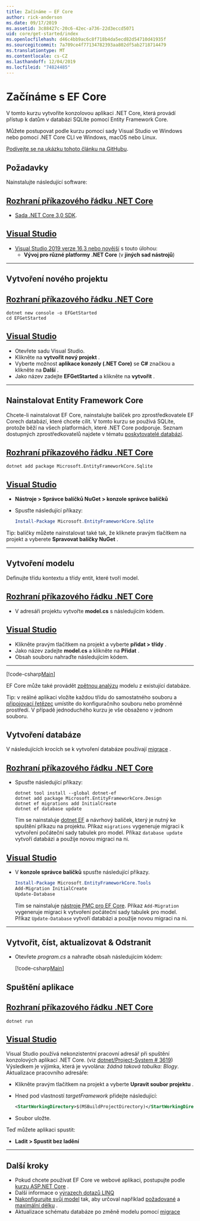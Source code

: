 ```yaml
---
title: Začínáme – EF Core
author: rick-anderson
ms.date: 09/17/2019
ms.assetid: 3c88427c-20c6-42ec-a736-22d3eccd5071
uid: core/get-started/index
ms.openlocfilehash: d46c4bb9ac6c8f718b4da5ecd82d54710d41935f
ms.sourcegitcommit: 7a709ce4f77134782393aa802df5ab2718714479
ms.translationtype: MT
ms.contentlocale: cs-CZ
ms.lasthandoff: 12/04/2019
ms.locfileid: "74824485"
---
```

# <a name="getting-started-with-ef-core"></a>Začínáme s EF Core

V tomto kurzu vytvoříte konzolovou aplikaci .NET Core, která provádí přístup k datům v databázi SQLite pomocí Entity Framework Core.

Můžete postupovat podle kurzu pomocí sady Visual Studio ve Windows nebo pomocí .NET Core CLI ve Windows, macOS nebo Linux.

[Podívejte se na ukázku tohoto článku na GitHubu](https://github.com/aspnet/EntityFramework.Docs/tree/master/samples/core/GetStarted).

## <a name="prerequisites"></a>Požadavky

Nainstalujte následující software:

## <a name="net-core-clitabnetcore-cli"></a>[Rozhraní příkazového řádku .NET Core](#tab/netcore-cli)

* [Sada .NET Core 3,0 SDK](https://www.microsoft.com/net/download/core).

## <a name="visual-studiotabvisual-studio"></a>[Visual Studio](#tab/visual-studio)

* [Visual Studio 2019 verze 16,3 nebo novější](https://www.visualstudio.com/downloads/) s touto úlohou:
  * **Vývoj pro různé platformy .NET Core** (v **jiných sad nástrojů**)

---

## <a name="create-a-new-project"></a>Vytvoření nového projektu

## <a name="net-core-clitabnetcore-cli"></a>[Rozhraní příkazového řádku .NET Core](#tab/netcore-cli)

```dotnetcli
dotnet new console -o EFGetStarted
cd EFGetStarted
```

## <a name="visual-studiotabvisual-studio"></a>[Visual Studio](#tab/visual-studio)

* Otevřete sadu Visual Studio.
* Klikněte na **vytvořit nový projekt** .
* Vyberte možnost **aplikace konzoly (.NET Core)** se **C#** značkou a klikněte na **Další** .
* Jako název zadejte **EFGetStarted** a klikněte na **vytvořit** .

---

## <a name="install-entity-framework-core"></a>Nainstalovat Entity Framework Core

Chcete-li nainstalovat EF Core, nainstalujte balíček pro zprostředkovatele EF Corech databází, které chcete cílit. V tomto kurzu se používá SQLite, protože běží na všech platformách, které .NET Core podporuje. Seznam dostupných zprostředkovatelů najdete v tématu [poskytovatelé databází](../providers/index.md).

## <a name="net-core-clitabnetcore-cli"></a>[Rozhraní příkazového řádku .NET Core](#tab/netcore-cli)

```dotnetcli
dotnet add package Microsoft.EntityFrameworkCore.Sqlite
```

## <a name="visual-studiotabvisual-studio"></a>[Visual Studio](#tab/visual-studio)

* **Nástroje > Správce balíčků NuGet > konzole správce balíčků**
* Spusťte následující příkazy:

  ``` PowerShell
  Install-Package Microsoft.EntityFrameworkCore.Sqlite
  ```

Tip: balíčky můžete nainstalovat také tak, že kliknete pravým tlačítkem na projekt a vyberete **Spravovat balíčky NuGet** .

---

## <a name="create-the-model"></a>Vytvoření modelu

Definujte třídu kontextu a třídy entit, které tvoří model.

## <a name="net-core-clitabnetcore-cli"></a>[Rozhraní příkazového řádku .NET Core](#tab/netcore-cli)

* V adresáři projektu vytvořte **model.cs** s následujícím kódem.

## <a name="visual-studiotabvisual-studio"></a>[Visual Studio](#tab/visual-studio)

* Klikněte pravým tlačítkem na projekt a vyberte **přidat > třídy** .
* Jako název zadejte **model.cs** a klikněte na **Přidat** .
* Obsah souboru nahraďte následujícím kódem.

---

[!code-csharp[Main](../../../samples/core/GetStarted/Model.cs)]

EF Core může také provádět [zpětnou analýzu](../managing-schemas/scaffolding.md) modelu z existující databáze.

Tip: v reálné aplikaci vložíte každou třídu do samostatného souboru a [připojovací řetězec](../miscellaneous/connection-strings.md) umístíte do konfiguračního souboru nebo proměnné prostředí. V případě jednoduchého kurzu je vše obsaženo v jednom souboru.

## <a name="create-the-database"></a>Vytvoření databáze

V následujících krocích se k vytvoření databáze používají [migrace](xref:core/managing-schemas/migrations/index) .

## <a name="net-core-clitabnetcore-cli"></a>[Rozhraní příkazového řádku .NET Core](#tab/netcore-cli)

* Spusťte následující příkazy:

  ```dotnetcli
  dotnet tool install --global dotnet-ef
  dotnet add package Microsoft.EntityFrameworkCore.Design
  dotnet ef migrations add InitialCreate
  dotnet ef database update
  ```

  Tím se nainstaluje [dotnet EF](../miscellaneous/cli/dotnet.md) a návrhový balíček, který je nutný ke spuštění příkazu na projektu. Příkaz `migrations` vygeneruje migraci k vytvoření počáteční sady tabulek pro model. Příkaz `database update` vytvoří databázi a použije novou migraci na ni.

## <a name="visual-studiotabvisual-studio"></a>[Visual Studio](#tab/visual-studio)

* V **konzole správce balíčků** spusťte následující příkazy.

  ``` PowerShell
  Install-Package Microsoft.EntityFrameworkCore.Tools
  Add-Migration InitialCreate
  Update-Database
  ```

  Tím se nainstaluje [nástroje PMC pro EF Core](../miscellaneous/cli/powershell.md). Příkaz `Add-Migration` vygeneruje migraci k vytvoření počáteční sady tabulek pro model. Příkaz `Update-Database` vytvoří databázi a použije novou migraci na ni.

---

## <a name="create-read-update--delete"></a>Vytvořit, číst, aktualizovat & Odstranit

* Otevřete *program.cs* a nahraďte obsah následujícím kódem:

  [!code-csharp[Main](../../../samples/core/GetStarted/Program.cs)]

## <a name="run-the-app"></a>Spuštění aplikace

## <a name="net-core-clitabnetcore-cli"></a>[Rozhraní příkazového řádku .NET Core](#tab/netcore-cli)

```dotnetcli
dotnet run
```

## <a name="visual-studiotabvisual-studio"></a>[Visual Studio](#tab/visual-studio)

Visual Studio používá nekonzistentní pracovní adresář při spuštění konzolových aplikací .NET Core. (viz [dotnet/Project-System # 3619](https://github.com/dotnet/project-system/issues/3619)) Výsledkem je výjimka, která je vyvolána: *žádná taková tabulka: Blogy*. Aktualizace pracovního adresáře:

* Klikněte pravým tlačítkem na projekt a vyberte **Upravit soubor projektu** .
* Hned pod vlastností *targetFramework* přidejte následující:

  ``` XML
  <StartWorkingDirectory>$(MSBuildProjectDirectory)</StartWorkingDirectory>
  ```

* Soubor uložte.

Teď můžete aplikaci spustit:

* **Ladit > Spustit bez ladění**

---

## <a name="next-steps"></a>Další kroky

* Pokud chcete používat EF Core ve webové aplikaci, postupujte podle [kurzu ASP.NET Core](/aspnet/core/data/ef-rp/intro) .
* Další informace o [výrazech dotazů LINQ](/dotnet/csharp/programming-guide/concepts/linq/basic-linq-query-operations)
* [Nakonfigurujte svůj model](xref:core/modeling/index) tak, aby určoval například [požadované](xref:core/modeling/required-optional) a [maximální délku](xref:core/modeling/max-length) .
* Aktualizace schématu databáze po změně modelu pomocí [migrace](xref:core/managing-schemas/migrations/index)
